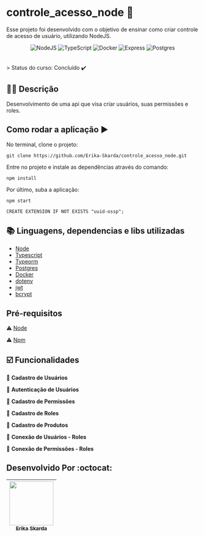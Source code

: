 # controle_acesso_node 🔖

Esse projeto foi desenvolvido com o objetivo de ensinar como criar controle de acesso de usuário, utilizando NodeJS.

<div align="center">
 <img alt="NodeJS" src="https://img.shields.io/badge/node.js-%2343853D.svg?style=for-the-badge&logo=node-dot-js&logoColor=white"/>
 <img alt="TypeScript" src="https://img.shields.io/badge/typescript-%23007ACC.svg?style=for-the-badge&logo=typescript&logoColor=white"/>
 <img alt="Docker" src ="https://img.shields.io/badge/docker-%230db7ed.svg?style=for-the-badge&logo=docker&logoColor=white"/>
  <img alt="Express" src ="https://img.shields.io/badge/express.js-%23404d59.svg?style=for-the-badge&logo=express&logoColor=%2361DAFB"/>
  <img alt="Postgres" src ="https://img.shields.io/badge/postgres-%23316192.svg?style=for-the-badge&logo=postgresql&logoColor=white"/>
</div>
</br>   

</br> 
> Status do curso: Concluído  ✔️
</br>

## ✍🏻 Descrição

Desenvolvimento de uma api que visa criar usuários, suas permissões e roles.

## Como rodar a aplicação :arrow_forward:

No terminal, clone o projeto: 

```
git clone https://github.com/Erika-Skarda/controle_acesso_node.git
```
Entre no projeto e instale as dependências através do comando:
```
npm install
```
Por último, suba a aplicação: 
```
npm start
```
```
CREATE EXTENSION IF NOT EXISTS "uuid-ossp";
```

## :books: Linguagens, dependencias e libs utilizadas 

- [Node](https://nodejs.org/en/)
- [Typescript](https://www.typescriptlang.org/)
- [Typeorm](https://typeorm.io/)
- [Postgres](https://www.postgresql.org/)
- [Docker](https://www.docker.com/)
- [dotenv](https://www.npmjs.com/package/dotenv)
- [jwt](https://jwt.io/)
- [bcrypt](https://www.npmjs.com/package/bcryptjs)

## Pré-requisitos

:warning: [Node](https://nodejs.org/en/download/)

:warning: [Npm](https://www.npmjs.com/)

## ☑️ Funcionalidades

🙆‍ <b>Cadastro de Usuários</b>

🙆‍ <b>Autenticação de Usuários</b> 

🙆‍ <b>Cadastro de Permissões</b> 

🙆‍ <b>Cadastro de Roles</b>

🙆‍ <b>Cadastro de Produtos </b> 

🙆‍ <b>Conexão de Usuários - Roles</b> 

🙆‍ <b>Conexão de Permissões - Roles</b> 


## Desenvolvido Por :octocat:

| [<img src="https://avatars1.githubusercontent.com/u/60902843?s=400&u=fca9219fa3416ab4b849077b9248f71d44133283&v=4" width=115><br><sub>Erika Skarda</sub>](https://www.linkedin.com/in/erika-skarda/) | 
| :---: |

